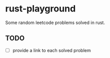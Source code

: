 # rust-playground

Some random leetcode problems solved in rust.

## TODO

- [ ] provide a link to each solved problem
